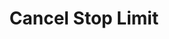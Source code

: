 ---
title: Cancel Stop Limit
position_number: 8
type: post
description: /az/future/trade/v1/entrust/cancel-profit-stop
remark: Content-Type = application/x-www-form-urlencoded && application/json
parameters:
    -
        name: profitId
        type: integer
        mandatory: true
        default: N/A
        description: Stop limit ID
        ranges:
content_markdown: |-

                #### **Limit Flow Rules**

                200/s/apikey
left_code_blocks:
    -
        code_block: "public void getKLine() {\r\n\tString text = HttpUtil.get(URL + \"/data/api/az/future/trade/v1/getKLine?market=btc_usdt&type=1min&since=0\");\r\n\tSystem.out.println(text);\r\n}"
        title: Java
        language: java
right_code_blocks:
    - code_block: |-
        {
          "error": {
            "code": "",
            "msg": ""
          },
          "msgInfo": "",
          "result": true,
          "returnCode": 0
        }
      title: Response
      language: json
---